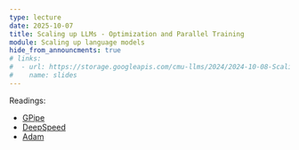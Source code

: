 ```yaml
---
type: lecture
date: 2025-10-07
title: Scaling up LLMs - Optimization and Parallel Training
module: Scaling up language models
hide_from_announcments: true
# links: 
#  - url: https://storage.googleapis.com/cmu-llms/2024/2024-10-08-Scaling-Up-Parallel-Training.pdf
#    name: slides
---
```

Readings:
 - [GPipe](https://arxiv.org/abs/1811.06965)
 - [DeepSpeed](https://arxiv.org/abs/1910.02054)
 - [Adam](https://arxiv.org/abs/1412.6980)

